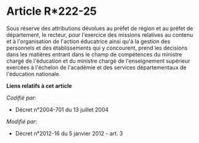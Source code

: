 # Article R*222-25

Sous réserve des attributions dévolues au préfet de région et au préfet de département, le recteur, pour l'exercice des
missions relatives au contenu et à l'organisation de l'action éducatrice ainsi qu'à la gestion des personnels et des
établissements qui y concourent, prend les décisions dans les matières entrant dans le champ de compétences du ministre
chargé de l'éducation et du ministre chargé de l'enseignement supérieur exercées à l'échelon de l'académie et des services
départementaux de l'éducation nationale.

**Liens relatifs à cet article**

_Codifié par_:

  - Décret n°2004-701 du 13 juillet 2004

_Modifié par_:

  - Décret n°2012-16 du 5 janvier 2012 - art. 3
